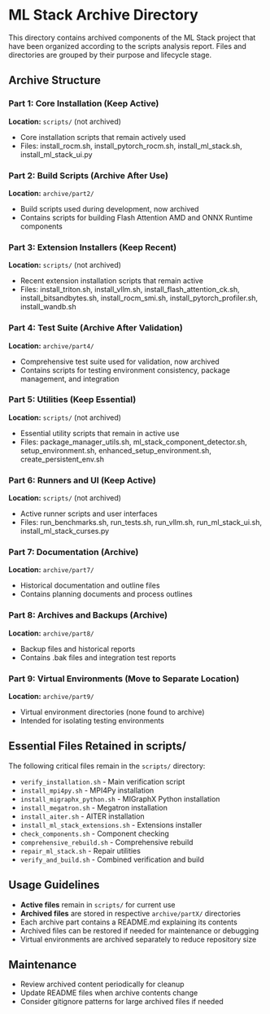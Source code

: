 # ML Stack Archive Directory

This directory contains archived components of the ML Stack project that have been organized according to the scripts analysis report. Files and directories are grouped by their purpose and lifecycle stage.

## Archive Structure

### Part 1: Core Installation (Keep Active)
**Location:** `scripts/` (not archived)
- Core installation scripts that remain actively used
- Files: install_rocm.sh, install_pytorch_rocm.sh, install_ml_stack.sh, install_ml_stack_ui.py

### Part 2: Build Scripts (Archive After Use)
**Location:** `archive/part2/`
- Build scripts used during development, now archived
- Contains scripts for building Flash Attention AMD and ONNX Runtime components

### Part 3: Extension Installers (Keep Recent)
**Location:** `scripts/` (not archived)
- Recent extension installation scripts that remain active
- Files: install_triton.sh, install_vllm.sh, install_flash_attention_ck.sh, install_bitsandbytes.sh, install_rocm_smi.sh, install_pytorch_profiler.sh, install_wandb.sh

### Part 4: Test Suite (Archive After Validation)
**Location:** `archive/part4/`
- Comprehensive test suite used for validation, now archived
- Contains scripts for testing environment consistency, package management, and integration

### Part 5: Utilities (Keep Essential)
**Location:** `scripts/` (not archived)
- Essential utility scripts that remain in active use
- Files: package_manager_utils.sh, ml_stack_component_detector.sh, setup_environment.sh, enhanced_setup_environment.sh, create_persistent_env.sh

### Part 6: Runners and UI (Keep Active)
**Location:** `scripts/` (not archived)
- Active runner scripts and user interfaces
- Files: run_benchmarks.sh, run_tests.sh, run_vllm.sh, run_ml_stack_ui.sh, install_ml_stack_curses.py

### Part 7: Documentation (Archive)
**Location:** `archive/part7/`
- Historical documentation and outline files
- Contains planning documents and process outlines

### Part 8: Archives and Backups (Archive)
**Location:** `archive/part8/`
- Backup files and historical reports
- Contains .bak files and integration test reports

### Part 9: Virtual Environments (Move to Separate Location)
**Location:** `archive/part9/`
- Virtual environment directories (none found to archive)
- Intended for isolating testing environments

## Essential Files Retained in scripts/

The following critical files remain in the `scripts/` directory:

- `verify_installation.sh` - Main verification script
- `install_mpi4py.sh` - MPI4Py installation
- `install_migraphx_python.sh` - MIGraphX Python installation
- `install_megatron.sh` - Megatron installation
- `install_aiter.sh` - AITER installation
- `install_ml_stack_extensions.sh` - Extensions installer
- `check_components.sh` - Component checking
- `comprehensive_rebuild.sh` - Comprehensive rebuild
- `repair_ml_stack.sh` - Repair utilities
- `verify_and_build.sh` - Combined verification and build

## Usage Guidelines

- **Active files** remain in `scripts/` for current use
- **Archived files** are stored in respective `archive/partX/` directories
- Each archive part contains a README.md explaining its contents
- Archived files can be restored if needed for maintenance or debugging
- Virtual environments are archived separately to reduce repository size

## Maintenance

- Review archived content periodically for cleanup
- Update README files when archive contents change
- Consider gitignore patterns for large archived files if needed